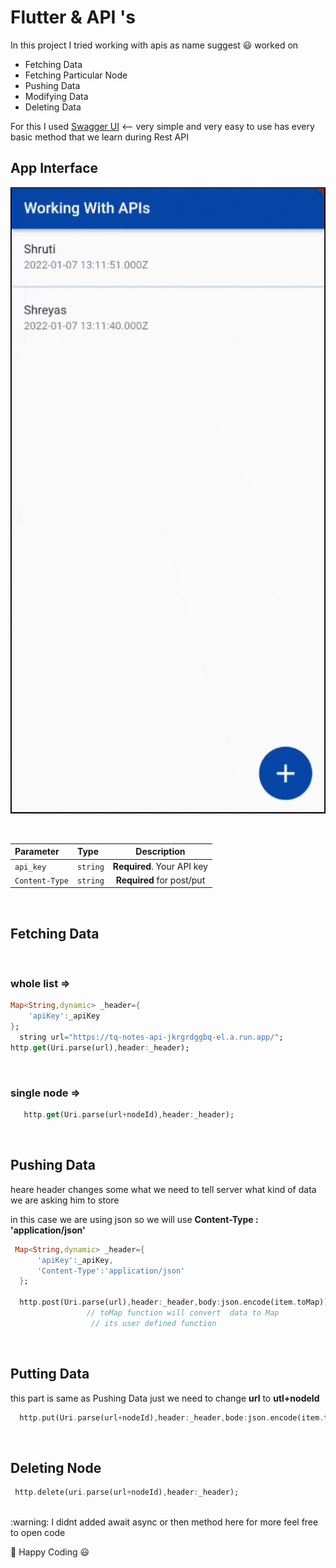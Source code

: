 # **Flutter & API 's**
 In this project I tried working with apis as name suggest :smiley: worked on 
 - Fetching Data
 - Fetching Particular Node
 - Pushing Data
 - Modifying Data
 - Deleting Data
 
For this I used [Swagger UI](https://tq-notes-api-jkrgrdggbq-el.a.run.app/swagger/index.html)   <-- very simple and very easy to use has every basic method that we learn during Rest API 

## App Interface 
![Interface Gif](https://github.com/shreyasSarve/FlutterBeginer/blob/master/appsData/flutterAndApis/flutterAndApiS.gif)

<br>

| Parameter | Type     | Description                 |
| :-------- | :------- | :-------------------------: |
| `api_key` | `string` | **Required**. Your API key  |
|`Content-Type`|`string`|**Required** for post/put   |

<br>

 ## Fetching Data
 


<br>

   ### whole list =>
  ```dart
  Map<String,dynamic> _header={
      'apiKey':_apiKey
  };
    string url="https://tq-notes-api-jkrgrdggbq-el.a.run.app/";
  http.get(Uri.parse(url),header:_header);
  ```

  <br>

  ### single node =>
   ```dart
      http.get(Uri.parse(url+nodeId),header:_header);
 ```
<br>
 
## Pushing Data 

heare header changes some what we need to tell server what kind of data we are asking him to store <br>

in this case we are using json so we will use
     **Content-Type : 'application/json'**
```dart
 Map<String,dynamic> _header={
      'apiKey':_apiKey,
      'Content-Type':'application/json'
  };
  
  http.post(Uri.parse(url),header:_header,body:json.encode(item.toMap));           
                 // toMap function will convert  data to Map
                  // its user defined function
```
<br>
 
## Putting Data
this part is same as Pushing Data just we need to change 
**url** to **utl+nodeId**
 ```dart
   http.put(Uri.parse(url+nodeId),header:_header,bode:json.encode(item.toMap));
 ```
 <br>

 ## Deleting Node
     
 ```dart
  http.delete(uri.parse(url+nodeId),header:_header);
```

<br>
:warning: I didnt added await async or then method here for more feel free to open code

:dart: Happy Coding :smiley:

